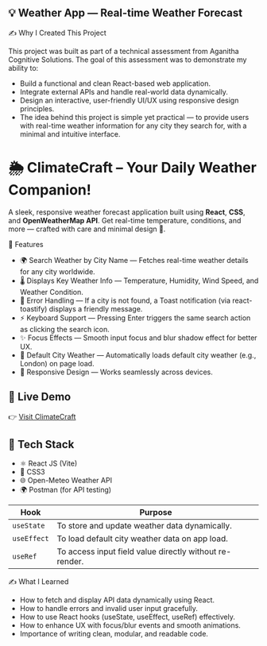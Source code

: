 ## 💡 Weather App — Real-time Weather Forecast
✍️ Why I Created This Project

This project was built as part of a technical assessment from Aganitha Cognitive Solutions.
The goal of this assessment was to demonstrate my ability to:

- Build a functional and clean React-based web application. 
- Integrate external APIs and handle real-world data dynamically. 
- Design an interactive, user-friendly UI/UX using responsive design principles. 
- The idea behind this project is simple yet practical — to provide users with real-time weather information for any city they search for, with a minimal and intuitive interface.

# 🌦️ ClimateCraft – Your Daily Weather Companion!

A sleek, responsive weather forecast application built using **React**, **CSS**, and **OpenWeatherMap API**. Get real-time temperature, conditions, and more — crafted with care and minimal design 🎨.


🚀 Features

- 🌍 Search Weather by City Name — Fetches real-time weather details for any city worldwide. 
- 🌡️ Displays Key Weather Info — Temperature, Humidity, Wind Speed, and Weather Condition. 
- 💬 Error Handling — If a city is not found, a Toast notification (via react-toastify) displays a friendly message. 
- ⚡ Keyboard Support — Pressing Enter triggers the same search action as clicking the search icon. 
- ✨ Focus Effects — Smooth input focus and blur shadow effect for better UX. 
- 🧭 Default City Weather — Automatically loads default city weather (e.g., London) on page load.   
- 📱 Responsive Design — Works seamlessly across devices.

## 🚀 Live Demo
👉 [Visit ClimateCraft](https://github.com/prem2621/Weather-App)


## 🧪 Tech Stack
- ⚛️ React JS (Vite)
- 🎨 CSS3
- 🌐 Open-Meteo Weather API 
- 🌍 Postman (for API testing)

| Hook        | Purpose                                                 |
| ----------- | ------------------------------------------------------- |
| `useState`  | To store and update weather data dynamically.           |
| `useEffect` | To load default city weather data on app load.          |
| `useRef`    | To access input field value directly without re-render. |


✍️ What I Learned

- How to fetch and display API data dynamically using React. 
- How to handle errors and invalid user input gracefully. 
- How to use React hooks (useState, useEffect, useRef) effectively. 
- How to enhance UX with focus/blur events and smooth animations. 
- Importance of writing clean, modular, and readable code.

 

